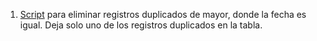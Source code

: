 1. [Script](http://172.16.1.6:9090/agutierrez/sql-scripts/blob/master/borrarMayorDuplicado.sql) para eliminar registros duplicados de mayor, donde la fecha es igual. Deja solo uno de los registros duplicados en la tabla.